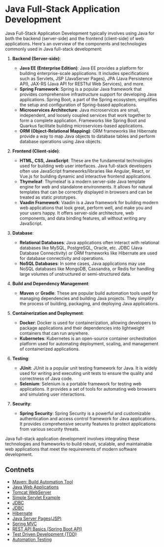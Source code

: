 # Java Full-Stack Application Development

Java Full-Stack Application Development typically involves using Java for both the backend (server-side) and the frontend (client-side) of web applications. Here's an overview of the components and technologies commonly used in Java full-stack development:

1. **Backend (Server-side)**:
   - **Java EE (Enterprise Edition)**: Java EE provides a platform for building enterprise-scale applications. It includes specifications such as Servlets, JSP (JavaServer Pages), JPA (Java Persistence API), JAX-RS (Java API for RESTful Web Services), and more.
   - **Spring Framework**: Spring is a popular Java framework that provides comprehensive infrastructure support for developing Java applications. Spring Boot, a part of the Spring ecosystem, simplifies the setup and configuration of Spring-based applications.
   - **Microservices Architecture**: Java microservices are small, independent, and loosely coupled services that work together to form a complete application. Frameworks like Spring Boot and Quarkus facilitate building microservices-based applications.
   - **ORM (Object-Relational Mapping)**: ORM frameworks like Hibernate provide a way to map Java objects to database tables and perform database operations using Java objects.

2. **Frontend (Client-side)**:
   - **HTML, CSS, JavaScript**: These are the fundamental technologies used for building web user interfaces. Java full-stack developers often use JavaScript frameworks/libraries like Angular, React, or Vue.js for building dynamic and interactive frontend applications.
   - **Thymeleaf**: Thymeleaf is a modern server-side Java template engine for web and standalone environments. It allows for natural templates that can be correctly displayed in browsers and can be treated as static prototypes.
   - **Vaadin Framework**: Vaadin is a Java framework for building modern web applications that look great, perform well, and make you and your users happy. It offers server-side architecture, web components, and data binding features, all without writing any JavaScript.

3. **Database**:
   - **Relational Databases**: Java applications often interact with relational databases like MySQL, PostgreSQL, Oracle, etc. JDBC (Java Database Connectivity) or ORM frameworks like Hibernate are used for database connectivity and operations.
   - **NoSQL Databases**: In some cases, Java applications may use NoSQL databases like MongoDB, Cassandra, or Redis for handling large volumes of unstructured or semi-structured data.

4. **Build and Dependency Management**:
   - **Maven** or **Gradle**: These are popular build automation tools used for managing dependencies and building Java projects. They simplify the process of building, packaging, and deploying Java applications.

5. **Containerization and Deployment**:
   - **Docker**: Docker is used for containerization, allowing developers to package applications and their dependencies into lightweight containers that can run anywhere.
   - **Kubernetes**: Kubernetes is an open-source container orchestration platform used for automating deployment, scaling, and management of containerized applications.

6. **Testing**:
   - **JUnit**: JUnit is a popular unit testing framework for Java. It is widely used for writing and executing unit tests to ensure the quality and correctness of Java code.
   - **Selenium**: Selenium is a portable framework for testing web applications. It provides a set of tools for automating web browsers and simulating user interactions.

7. **Security**:
   - **Spring Security**: Spring Security is a powerful and customizable authentication and access control framework for Java applications. It provides comprehensive security features to protect applications from various security threats.

Java full-stack application development involves integrating these technologies and frameworks to build robust, scalable, and maintainable web applications that meet the requirements of modern software development.



## Contnets
- <a href="https://github.com/RaviTambade/TFLJAVA/blob/main/maven.md">Maven: Build Automation Tool</a>
- <a href="https://github.com/RaviTambade/TFLJAVA/blob/main/javawebapplicaitons.md">Java Web Applications</a>
- <a href="https://github.com/RaviTambade/TFLJAVA/blob/main/tomcat.md">Tomcat WebServer</a>
- <a href="https://github.com/RaviTambade/TFLJAVA/blob/main/simpleservlet.md">Simple Servlet Example</a>
- <a href="https://github.com/RaviTambade/TFLJAVA/blob/main/jdbc.md">JDBC</a>
- <a href="https://github.com/RaviTambade/TFLJAVA/blob/main/jdbc.md">JDBC</a>
- <a href="https://github.com/RaviTambade/TFLJAVA/blob/main/hibernate.md">Hibernate</a>
- <a href="https://github.com/RaviTambade/TFLJAVA/blob/main/jsp.md">Java Server Pages(JSP)</a>
- <a href="https://github.com/RaviTambade/TFLJAVA/blob/main/springmvc.md">Spring MVC</a>
- <a href="https://github.com/RaviTambade/TFLJAVA/blob/main/restapibasics.md">REST API Basics (Spring Boot API)</a>
- <a href="https://github.com/RaviTambade/TFLJAVA/blob/main/tdd.md">Test Driven Development (TDD)</a>
- <a href="https://github.com/RaviTambade/TFLJAVA/blob/main/automationtesting.md">Automation Testing</a>